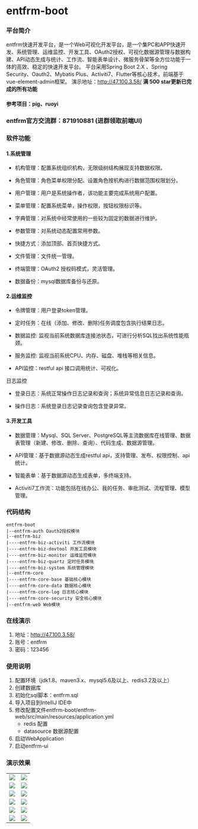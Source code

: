 # entfrm-boot

### 平台简介    
entfrm快速开发平台，是一个Web可视化开发平台，是一个集PC和APP快速开发、系统管理、运维监控、开发工具、OAuth2授权、可视化数据源管理与数据构建、API动态生成与统计、工作流、智能表单设计、微服务骨架等全方位功能于一体的高效、稳定的快速开发平台。
平台采用Spring Boot 2.X 、Spring Security、Oauth2、Mybatis Plus、Activiti7、Flutter等核心技术，前端基于vue-element-admin框架。 演示地址：http://47.100.3.58/  **满 500 star更新已完成的所有功能**
#### 参考项目：pig、ruoyi
###  entfrm官方交流群：871910881 (进群领取前端UI)
### 软件功能
#### 1.系统管理
 * 机构管理：配置系统组织机构，无限级树结构展现支持数据权限。

 * 角色管理：角色菜单权限分配、设置角色按机构进行数据范围权限划分。

 * 用户管理：用户是系统操作者，该功能主要完成系统用户配置。

 * 菜单管理：配置系统菜单，操作权限，按钮权限标识等。

 * 字典管理：对系统中经常使用的一些较为固定的数据进行维护。

 * 参数管理：对系统动态配置常用参数。

 * 快捷方式：添加顶部、首页快捷方式。

 * 文件管理：文件统一管理。

 * 终端管理：OAuth2 授权码模式，灵活管理。

 * 数据备份：mysql数据库备份与还原。

#### 2.运维监控
 * 令牌管理：用户登录token管理。

 * 定时任务：在线（添加、修改、删除)任务调度包含执行结果日志。

 * 数据监控: 监视当前系统数据库连接池状态，可进行分析SQL找出系统性能瓶颈。

 * 服务监控: 监视当前系统CPU、内存、磁盘、堆栈等相关信息。

 * API监控：restful api 接口调用统计、可视化。

  日志监控

 * 登录日志：系统正常操作日志记录和查询；系统异常信息日志记录和查询。

 * 操作日志：系统登录日志记录查询包含登录异常。
#### 3.开发工具
 * 数据管理：Mysql、SQL Server、PostgreSQL等主流数据库在线管理、数据表管理（新建、修改、删除、查询）、代码生成、数据源管理。

 * API管理：基于数据源动态生成restful api，支持管理、发布、权限控制、api统计。

 * 智能表单：基于数据源动态生成表单，多终端支持。

 * Activiti7工作流：功能包括在线办公、我的任务、审批测试、流程管理、模型管理。
### 代码结构
~~~
entfrm-boot
|--entfrm-auth Oauth2授权模块
|--entfrm-biz 
|----entfrm-biz-activiti 工作流模块
|----entfrm-biz-devtool 开发工具模块
|----entfrm-biz-monitor 运维监控模块
|----entfrm-biz-quartz 定时任务模块
|----entfrm-biz-system 系统管理模块
|--entfrm-core 
|----entfrm-core-base 基础核心模块
|----entfrm-core-data 数据核心模块
|----entfrm-core-log 日志核心模块
|----entfrm-core-security 安全核心模块
|--entfrm-web Web模块
~~~
### 在线演示

1. 地址：<http://47.100.3.58/>
2. 账号：entfrm
3. 密码：123456

### 使用说明

1. 配置环境（jdk1.8、maven3.x、mysql5.6及以上、redis3.2及以上）
2. 创建数据库
3. 初始化sql脚本：entfrm.sql
4. 导入项目到IntelliJ IDE中
5. 修改配置文件entfrm-boot/entfrm-web/src/main/resources/application.yml
    * redis 配置
    * datasource 数据源配置
6. 启动WebApplication
7. 启动entfrm-ui

### 演示效果
<table>
    <tr>
        <td><img src="http://47.100.3.58/static/img/login.png"/></td>
        <td><img src="http://47.100.3.58/static/img/home.png"/></td>
    </tr>
    <tr>
        <td><img src="http://47.100.3.58/static/img/dept.png"/></td>
        <td><img src="http://47.100.3.58/static/img/role.png"/></td>
    </tr>
    <tr>
        <td><img src="http://47.100.3.58/static/img/user.png"/></td>
        <td><img src="http://47.100.3.58/static/img/menu.png"/></td>
    </tr>
	<tr>
        <td><img src="http://47.100.3.58/static/img/dict.png"/></td>
        <td><img src="http://47.100.3.58/static/img/oauth.png"/></td>
    </tr>	 
    <tr>
        <td><img src="http://47.100.3.58/static/img/loginLog.png"/></td>
        <td><img src="http://47.100.3.58/static/img/operLog.png"/></td>
    </tr>
    <tr>
        <td><img src="http://47.100.3.58/static/img/datasource.png"/></td>
        <td><img src="http://47.100.3.58/static/img/job.png"/></td>
    </tr>
</table>

